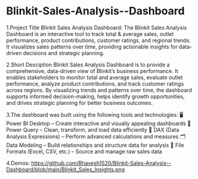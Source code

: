 # Blinkit-Sales-Analysis--Dashboard
1.Project Title
Blinkit Sales Analysis Dashboard:
The Blinkit Sales Analysis Dashboard is an interactive tool to track total & average sales, outlet performance, product contributions, customer ratings, and regional trends. It visualizes sales patterns over time, providing actionable insights for data-driven decisions and strategic planning.

2.Short Desciption
Blinkit Sales Analysis Dashboard is to provide a comprehensive, data-driven view of Blinkit’s business performance. It enables stakeholders to monitor total and average sales, evaluate outlet performance, analyze product contributions, and track customer ratings across regions. By visualizing trends and patterns over time, the dashboard supports informed decision-making, helps identify growth opportunities, and drives strategic planning for better business outcomes.

3.The dashboard was built using the following tools and technologies:
🖥 Power BI Desktop – Create interactive and visually appealing dashboards
🔄 Power Query – Clean, transform, and load data efficiently
📐 DAX (Data Analysis Expressions) – Perform advanced calculations and measures
🗂 Data Modeling – Build relationships and structure data for analysis
📁 File Formats (Excel, CSV, etc.) – Source and manage raw sales data

4.Demos: https://github.com/Bhavesh1520/Blinkit-Sales-Analysis--Dashboard/blob/main/Blinkit_Sales_Insights.png
